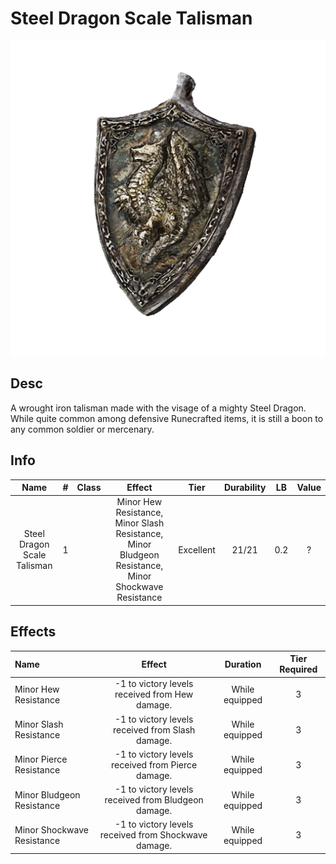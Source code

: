 # Steel Dragon Scale Talisman

![Copyrighted Image](SteelDragonScaleTalisman.png)

## Desc

A wrought iron talisman made with the visage of a mighty Steel Dragon. While quite common among defensive Runecrafted items, it is still a boon to any common soldier or mercenary.

## Info

| Name | # | Class | Effect | Tier | Durability | LB | Value |
| :--: | :-: | :---: | :----: | :--: | :--------: | :-: | :---: |
| Steel Dragon Scale Talisman | 1 |  | Minor Hew Resistance, Minor Slash Resistance, Minor Bludgeon Resistance, Minor Shockwave Resistance | Excellent | 21/21 | 0.2 | ? |

## Effects

| Name | Effect | Duration | Tier Required |
| :--- | :----: | :------: | :-----------: |
| Minor Hew Resistance | -1 to victory levels received from Hew damage. | While equipped | 3 |
| Minor Slash Resistance | -1 to victory levels received from Slash damage. | While equipped | 3 |
| Minor Pierce Resistance | -1 to victory levels received from Pierce damage. | While equipped | 3 |
| Minor Bludgeon Resistance | -1 to victory levels received from Bludgeon damage. | While equipped | 3 |
| Minor Shockwave Resistance | -1 to victory levels received from Shockwave damage. | While equipped | 3 |
